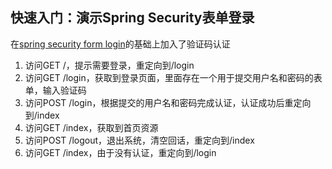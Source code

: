 ## 快速入门：演示Spring Security表单登录

在[spring security form login](https://github.com/iliguanghui/spring-security-form-login.git)的基础上加入了验证码认证

1. 访问GET /，提示需要登录，重定向到/login
2. 访问GET /login，获取到登录页面，里面存在一个用于提交用户名和密码的表单，输入验证码
3. 访问POST /login，根据提交的用户名和密码完成认证，认证成功后重定向到/index
4. 访问GET /index，获取到首页资源
5. 访问POST /logout，退出系统，清空回话，重定向到/index
6. 访问GET /index，由于没有认证，重定向到/login